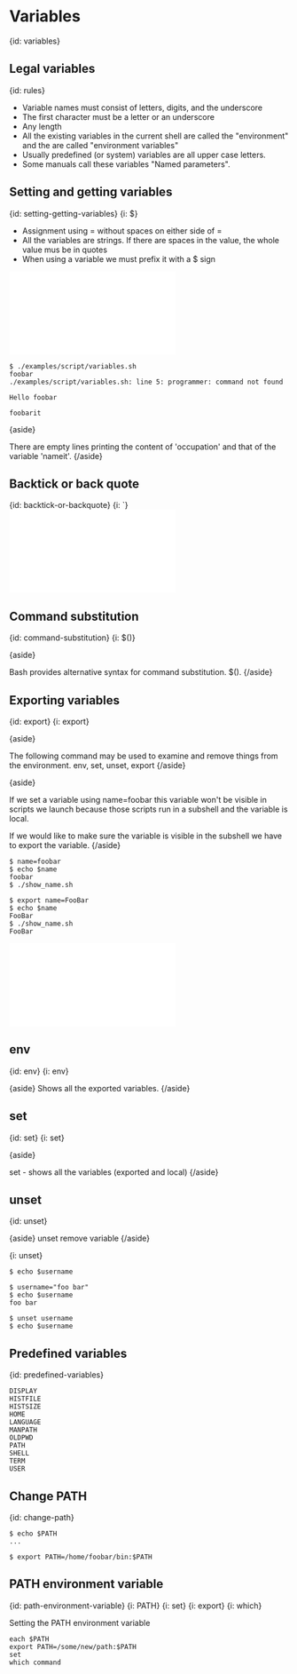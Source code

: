 # Variables
{id: variables}

## Legal variables
{id: rules}

* Variable names must consist of letters, digits, and the underscore
* The first character must be a letter or an underscore
* Any length
* All the existing variables in the current shell are called the "environment" and the are called "environment variables"
* Usually predefined (or system) variables are all upper case letters.
* Some manuals call these variables "Named parameters".



## Setting and getting variables
{id: setting-getting-variables}
{i: $}

* Assignment using = without spaces on either side of =
* All the variables are strings. If there are spaces in the value, the whole value mus be in quotes
* When using a variable we must prefix it with a $ sign

![](examples/script/variables.sh)

```
$ ./examples/script/variables.sh 
foobar
./examples/script/variables.sh: line 5: programmer: command not found

Hello foobar

foobarit
```

{aside}

There are empty lines printing the content of 'occupation' and that of the variable 'nameit'.
{/aside}


## Backtick or back quote
{id: backtick-or-backquote}
{i: `}
![](examples/script/backtick.txt)


## Command substitution
{id: command-substitution}
{i: $()}

{aside}

Bash provides alternative syntax for command substitution. $().
{/aside}


## Exporting variables
{id: export}
{i: export}

{aside}

The following command may be used to examine and remove things from the environment.
env, set, unset, export
{/aside}

{aside}

If we set a variable using    name=foobar   this variable won't be visible in scripts
we launch because those scripts run in a subshell and the variable is local.

If we would like to make sure the variable is visible in the subshell we have to export
the variable.
{/aside}

```
$ name=foobar
$ echo $name
foobar
$ ./show_name.sh 

$ export name=FooBar
$ echo $name
FooBar
$ ./show_name.sh 
FooBar
```

![](examples/script/show_name.sh)


## env
{id: env}
{i: env}

{aside}
Shows all the exported variables.
{/aside}



## set
{id: set}
{i: set}

{aside}

set - shows all the variables (exported and local)
{/aside}


## unset
{id: unset}

{aside}
unset remove variable
{/aside}

{i: unset}

```
$ echo $username

$ username="foo bar"
$ echo $username
foo bar

$ unset username
$ echo $username

```


## Predefined variables
{id: predefined-variables}

```
DISPLAY
HISTFILE
HISTSIZE
HOME
LANGUAGE
MANPATH
OLDPWD
PATH
SHELL
TERM
USER
```


## Change PATH
{id: change-path}

```
$ echo $PATH
...

$ export PATH=/home/foobar/bin:$PATH
```


## PATH environment variable
{id: path-environment-variable}
{i: PATH}
{i: set}
{i: export}
{i: which}

Setting the PATH environment variable


```
each $PATH
export PATH=/some/new/path:$PATH
set
which command
```







